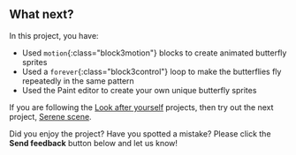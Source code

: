 ## What next?

In this project, you have:
+ Used `motion`{:class="block3motion"} blocks to create animated butterfly sprites
+ Used a `forever`{:class="block3control"} loop to make the butterflies fly repeatedly in the same pattern
+ Used the Paint editor to create your own unique butterfly sprites

If you are following the [Look after yourself](https://projects.raspberrypi.org/en/pathways/look-after-yourself) projects, then try out the next project, [Serene scene](https://projects.raspberrypi.org/en/projects/serene-scene).

Did you enjoy the project? Have you spotted a mistake? Please click the **Send feedback** button below and let us know!
